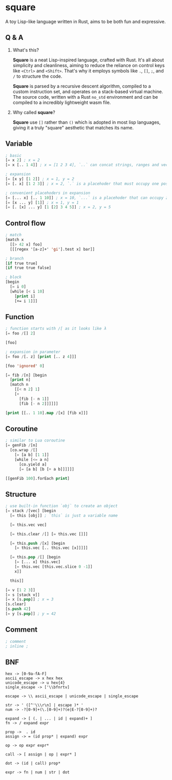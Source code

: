 # square

A toy Lisp-like language written in Rust, aims to be both fun and expressive.

## Q & A

1.  What's this?

    **Square** is a neat Lisp-inspired language, crafted with Rust. It's all about simplicity and cleanliness, aiming to reduce the reliance on control keys like `<Ctrl>` and `<Shift>`. That's why it employs symbols like `.`, `[]`, `;`, and `/` to structure the code.

    **Square** is parsed by a recursive descent algorithm, compiled to a custom instruction set, and operates on a stack-based virtual machine. The source code, written with a Rust `no_std` environment and can be compiled to a incredibly lightweight wasm file.

2.  Why called **square**?

    **Square** use `[]` rather than `()` which is adopted in most lisp languages, giving it a truly "square" aesthetic that matches its name.

## Variable

```lisp
; basic
[= x 2] ; x = 2
[= x [.. 1 4]] ; x = [1 2 3 4], `..` can concat strings, ranges and vectors

; expansion
[= [x y] [1 2]] ; x = 1, y = 2
[= [. x] [1 2 3]] ; x = 2, `.` is a placehoder that must occupy one position

; convenient placehoders in expansion
[= [... x] [.. 1 10]] ; x = 10, `...` is a placehoder that can occupy zero or as many positions as possible
[= [x ... y] [1]] ; x = 1, y = 1
[= [. [x] ... y] [1 [2] 3 4 5]] ; x = 2, y = 5
```

## Control flow

```lisp
; match
[match x
  [[> 42 x] foo]
  [[[regex '[a-z]+' 'gi'].test x] bar]]

; branch
[if true true]
[if true true false]

; block
[begin 
  [= i 0]
  [while [< i 10]
    [print i]
    [+= i 1]]]
```

## Function

```lisp
; function starts with /[ as it looks like λ
[= foo /[] 2]

[foo]

; expansion in parameter
[= foo /[. z] [print [.. z 4]]]

[foo 'ignored' 0]

[= fib /[n] [begin
  [print n]
  [match n
    [[< n 2] 1]
    [+
      [fib [- n 1]] 
      [fib [- n 2]]]]]]

[print [[.. 1 10].map /[x] [fib x]]]
```

## Coroutine

```lisp
; similar to Lua coroutine
[= genFib /[n]
  [co.wrap /[]
    [= [a b] [1 1]]
    [while [<= a n]
      [co.yield a]
      [= [a b] [b [+ a b]]]]]]

[[genFib 100].forEach print]
```

## Structure

```lisp
; use built-in function `obj` to create an object
[= stack /[vec] [begin 
  [= this [obj]] ; `this` is just a variable name

  [= this.vec vec]

  [= this.clear /[] [= this.vec []]]

  [= this.push /[x] [begin 
    [= this.vec [.. this.vec [x]]]]]

  [= this.pop /[] [begin
    [= [... x] this.vec]
    [= this.vec [this.vec.slice 0 -1]]
    x]]

  this]]

[= v [1 2 3]]
[= s [stack v]]
[= x [s.pop]] ; x = 3
[s.clear]
[s.push 42]
[= y [s.pop]] ; y = 42
```

## Comment

```lisp
; comment
; inline ;
```

## BNF

    hex -> [0-9a-fA-F]
    ascii_escape -> x hex hex
    unicode_escape -> u hex{4}
    single_escape -> ['\\bfnrtv]

    escape -> \\ ascii_escape | unicode_escape | single_escape

    str -> ' ([^'\\\r\n] | escape )* '
    num -> -?[0-9]+(\.[0-9]+)?(e|E-?[0-9]+)?

    expand -> [ (. | ... | id | expand)+ ]
    fn -> / expand expr

    prop ->  . id
    assign -> = (id prop* | expand) expr

    op -> op expr expr*

    call -> [ assign | op | expr* ]

    dot -> (id | call) prop*

    expr -> fn | num | str | dot
